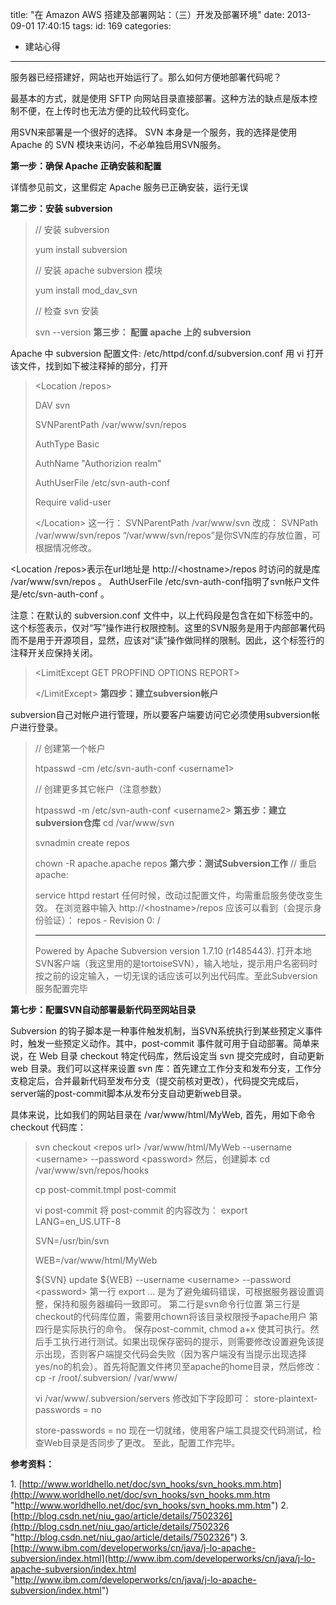 title: "在 Amazon AWS 搭建及部署网站：（三）开发及部署环境"
date: 2013-09-01 17:40:15
tags:
id: 169
categories:
  - 建站心得
---

服务器已经搭建好，网站也开始运行了。那么如何方便地部署代码呢？

最基本的方式，就是使用 SFTP 向网站目录直接部署。这种方法的缺点是版本控制不便，在上传时也无法方便的比较代码变化。

用SVN来部署是一个很好的选择。
SVN 本身是一个服务，我的选择是使用 Apache 的 SVN 模块来访问，不必单独启用SVN服务。

**第一步：确保 Apache 正确安装和配置**

详情参见前文，这里假定 Apache 服务已正确安装，运行无误

**第二步：安装 subversion**
> // 安装 subversion> 
> yum install subversion> 
> // 安装 apache subversion 模块> 
> yum install mod_dav_svn> 
> // 检查 svn 安装> 
> svn --version
**第三步： 配置 apache 上的 subversion**

Apache 中 subversion 配置文件: /etc/httpd/conf.d/subversion.conf
用 vi 打开该文件，找到如下被注释掉的部分，打开
> &lt;Location /repos&gt;> 
> DAV svn> 
> SVNParentPath /var/www/svn/repos> 
> AuthType Basic> 
> AuthName "Authorizion realm"> 
> AuthUserFile /etc/svn-auth-conf> 
> Require valid-user> 
> &lt;/Location&gt;
这一行：
SVNParentPath /var/www/svn
改成：
SVNPath /var/www/svn/repos
“/var/www/svn/repos”是你SVN库的存放位置，可根据情况修改。

&lt;Location /repos&gt;表示在url地址是 http://&lt;hostname&gt;/repos 时访问的就是库 /var/www/svn/repos 。
AuthUserFile /etc/svn-auth-conf指明了svn帐户文件是/etc/svn-auth-conf 。

注意：在默认的 subversion.conf 文件中，以上代码段是包含在如下标签中的。这个标签表示，仅对“写”操作进行权限控制。这里的SVN服务是用于内部部署代码而不是用于开源项目，显然，应该对“读”操作做同样的限制。因此，这个标签行的注释开关应保持关闭。
> &lt;LimitExcept GET PROPFIND OPTIONS REPORT&gt;> 
> &lt;/LimitExcept&gt;
**第四步：建立subversion帐户<!--more-->**

subversion自己对帐户进行管理，所以要客户端要访问它必须使用subversion帐户进行登录。
> // 创建第一个帐户> 
> htpasswd -cm /etc/svn-auth-conf &lt;username1&gt;> 
> // 创建更多其它帐户（注意参数）> 
> htpasswd -m /etc/svn-auth-conf &lt;username2&gt;
**第五步：建立subversion仓库**
> cd /var/www/svn> 
> svnadmin create repos> 
> chown -R apache.apache repos
**第六步：测试Subversion工作**
> // 重启 apache:> 
> service httpd restart
任何时候，改动过配置文件，均需重启服务使改变生效。
在浏览器中输入 http://&lt;hostname&gt;/repos 应该可以看到（会提示身份验证）：
> repos - Revision 0: /> 
> --------------------------------------------------------------> 
> Powered by Apache Subversion version 1.7.10 (r1485443).
打开本地SVN客户端（我这里用的是tortoiseSVN），输入地址，提示用户名密码时按之前的设定输入，一切无误的话应该可以列出代码库。至此Subversion服务配置完毕

**第七步：配置SVN自动部署最新代码至网站目录**

Subversion 的钩子脚本是一种事件触发机制，当SVN系统执行到某些预定义事件时，触发一些预定义动作。其中，post-commit 事件就可用于自动部署。简单来说，在 Web 目录 checkout 特定代码库，然后设定当 svn 提交完成时，自动更新 web 目录。我们可以这样来设置 svn 库：首先建立工作分支和发布分支，工作分支稳定后，合并最新代码至发布分支（提交前核对更改），代码提交完成后，server端的post-commit脚本从发布分支自动更新web目录。

具体来说，比如我们的网站目录在 /var/www/html/MyWeb, 首先，用如下命令 checkout 代码库：
> svn checkout &lt;repos url&gt; /var/www/html/MyWeb --username &lt;username&gt; --password &lt;password&gt;
然后，创建脚本
> cd /var/www/svn/repos/hooks> 
> cp post-commit.tmpl post-commit> 
> vi post-commit
将 post-commit 的内容改为：
> export LANG=en_US.UTF-8> 
> SVN=/usr/bin/svn> 
> WEB=/var/www/html/MyWeb> 
> ${SVN} update ${WEB} --username &lt;username&gt; --password &lt;password&gt;
第一行 export … 是为了避免编码错误，可根据服务器设置调整，保持和服务器编码一致即可。
第二行是svn命令行位置
第三行是checkout的代码库位置，需要用chown将该目录权限授予apache用户
第四行是实际执行的命令。
保存post-commit, chmod a+x 使其可执行。然后手工执行进行测试。如果出现保存密码的提示，则需要修改设置避免该提示出现，否则客户端提交代码会失败（因为客户端没有当提示出现选择yes/no的机会）。首先将配置文件拷贝至apache的home目录，然后修改：
> cp -r /root/.subversion/ /var/www/> 
> vi /var/www/.subversion/servers
修改如下字段即可：
> store-plaintext-passwords = no> 
> store-passwords = no
现在一切就绪，使用客户端工具提交代码测试，检查Web目录是否同步了更改。
至此，配置工作完毕。

**参考资料：**

1\. [http://www.worldhello.net/doc/svn_hooks/svn_hooks.mm.htm](http://www.worldhello.net/doc/svn_hooks/svn_hooks.mm.htm "http://www.worldhello.net/doc/svn_hooks/svn_hooks.mm.htm")
2\. [http://blog.csdn.net/niu_gao/article/details/7502326](http://blog.csdn.net/niu_gao/article/details/7502326 "http://blog.csdn.net/niu_gao/article/details/7502326")
3\. [http://www.ibm.com/developerworks/cn/java/j-lo-apache-subversion/index.html](http://www.ibm.com/developerworks/cn/java/j-lo-apache-subversion/index.html "http://www.ibm.com/developerworks/cn/java/j-lo-apache-subversion/index.html")